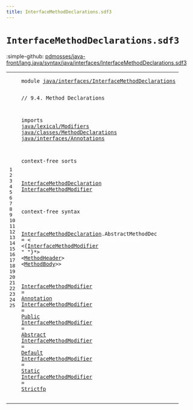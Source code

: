 ```yaml
---
title: InterfaceMethodDeclarations.sdf3
---
```


# `InterfaceMethodDeclarations.sdf3`

:simple-github: [pdmosses/java-front/lang.java/syntax/java/interfaces/InterfaceMethodDeclarations.sdf3]

[pdmosses/java-front/lang.java/syntax/java/interfaces/InterfaceMethodDeclarations.sdf3]: https://github.com/pdmosses/java-front/blob/master/lang.java/syntax/java/interfaces/InterfaceMethodDeclarations.sdf3 "The source file on GitHub"

<div class="sdf3"><table class="highlighttable"><tbody><tr><td class="linenos"><div class="linenodiv"><pre><span></span>1
2
3
4
5
6
7
8
9
10
11
12
13
14
15
16
17
18
19
20
21
22
23
24
25
</pre></div></td>
<td class="code"><pre><code><span class="keyword">module</span> <a href="../Main.sdf3#java/interfaces/InterfaceMethodDeclarations_105_148" id="java/interfaces/InterfaceMethodDeclarations_7_50" title="Referenced at ../Main.sdf3 line 7">java/interfaces/InterfaceMethodDeclarations</a>

<span class="layout">// 9.4. Method Declarations</span>

<span class="keyword">imports</span>
  <a href="../../lexical/Modifiers.sdf3#java/lexical/Modifiers_7_29" id="java/lexical/Modifiers_91_113" title="Defined at ../../lexical/Modifiers.sdf3 line 1">java/lexical/Modifiers</a>
  <a href="../../classes/MethodDeclarations.sdf3#java/classes/MethodDeclarations_7_38" id="java/classes/MethodDeclarations_116_147" title="Defined at ../../classes/MethodDeclarations.sdf3 line 1">java/classes/MethodDeclarations</a>
  <a href="../Annotations.sdf3#java/interfaces/Annotations_7_34" id="java/interfaces/Annotations_150_177" title="Defined at ../Annotations.sdf3 line 1">java/interfaces/Annotations</a>

<span class="keyword">context-free sorts</span>

  <a href="../InterfaceDeclarations.sdf3#InterfaceMethodDeclaration_1114_1140" id="InterfaceMethodDeclaration_201_227" title="Referenced at ../InterfaceDeclarations.sdf3 line 44">InterfaceMethodDeclaration</a>
  <a href="#InterfaceMethodModifier_334_357" id="InterfaceMethodModifier_230_253" title="Referenced at line 18">InterfaceMethodModifier</a> 

<span class="keyword">context-free syntax</span>
  
  <a href="../InterfaceDeclarations.sdf3#InterfaceMethodDeclaration_1114_1140" id="InterfaceMethodDeclaration_281_307" title="Referenced at ../InterfaceDeclarations.sdf3 line 44">InterfaceMethodDeclaration</a>.<span class="cons_Constructor"><span id="AbstractMethodDec_308_325" title="Not referenced locally, nor via imports">AbstractMethodDec</span></span> = &lt;
  &lt;{<a href="#InterfaceMethodModifier_230_253" id="InterfaceMethodModifier_334_357" title="Defined at line 13, 20, 21, 22, 23, 24, 25">InterfaceMethodModifier</a> <span class="cons_Lit">" "</span>}*&gt; &lt;<a href="../../classes/MethodDeclarations.sdf3#MethodHeader_320_332" id="MethodHeader_366_378" title="Defined at ../../classes/MethodDeclarations.sdf3 line 16, 33, 36">MethodHeader</a>&gt; &lt;<a href="../../classes/MethodDeclarations.sdf3#MethodBody_386_396" id="MethodBody_381_391" title="Defined at ../../classes/MethodDeclarations.sdf3 line 21, 56, 57">MethodBody</a>&gt;&gt;
  
  <a href="#InterfaceMethodModifier_334_357" id="InterfaceMethodModifier_399_422" title="Referenced at line 18">InterfaceMethodModifier</a> = <a href="../Annotations.sdf3#Annotation_158_168" id="Annotation_425_435" title="Defined at ../Annotations.sdf3 line 12, 19, 20, 21">Annotation</a>
  <a href="#InterfaceMethodModifier_334_357" id="InterfaceMethodModifier_438_461" title="Referenced at line 18">InterfaceMethodModifier</a> = <a href="../../lexical/Modifiers.sdf3#Public_201_207" id="Public_464_470" title="Defined at ../../lexical/Modifiers.sdf3 line 14, 29">Public</a>
  <a href="#InterfaceMethodModifier_334_357" id="InterfaceMethodModifier_473_496" title="Referenced at line 18">InterfaceMethodModifier</a> = <a href="../../lexical/Modifiers.sdf3#Abstract_141_149" id="Abstract_499_507" title="Defined at ../../lexical/Modifiers.sdf3 line 8, 23">Abstract</a>
  <a href="#InterfaceMethodModifier_334_357" id="InterfaceMethodModifier_510_533" title="Referenced at line 18">InterfaceMethodModifier</a> = <a href="../../lexical/Modifiers.sdf3#Default_152_159" id="Default_536_543" title="Defined at ../../lexical/Modifiers.sdf3 line 9, 24">Default</a>
  <a href="#InterfaceMethodModifier_334_357" id="InterfaceMethodModifier_546_569" title="Referenced at line 18">InterfaceMethodModifier</a> = <a href="../../lexical/Modifiers.sdf3#Static_210_216" id="Static_572_578" title="Defined at ../../lexical/Modifiers.sdf3 line 15, 30">Static</a>
  <a href="#InterfaceMethodModifier_334_357" id="InterfaceMethodModifier_581_604" title="Referenced at line 18">InterfaceMethodModifier</a> = <a href="../../lexical/Modifiers.sdf3#Strictfp_219_227" id="Strictfp_607_615" title="Defined at ../../lexical/Modifiers.sdf3 line 16, 31">Strictfp</a>
</code></pre></td></tr></tbody></table></div>